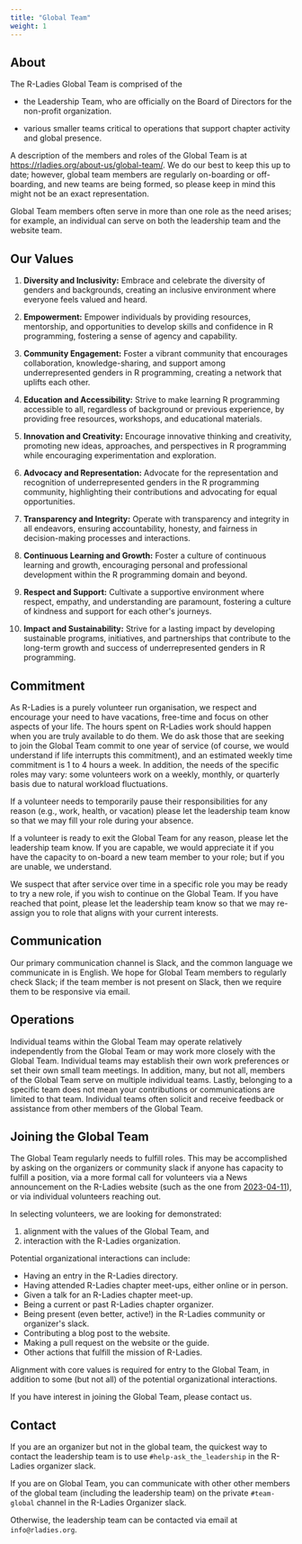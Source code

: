```yaml
---
title: "Global Team"
weight: 1
---
```



## About

The R-Ladies Global Team is comprised of the 

* the Leadership Team, who are officially on the Board of Directors for the 
non-profit organization.

* various smaller teams critical to operations that support chapter activity
and global presence.

A description of the members and roles of the Global Team is at <https://rladies.org/about-us/global-team/>. We do our best to keep this up to date;
however, global team members are regularly on-boarding or off-boarding, and new teams
are being formed, so please keep in mind this might not be an exact
representation.

Global Team members often serve in more than one role as the need arises; for example,
an individual can serve on both the leadership team and the website team.

## Our Values

1. **Diversity and Inclusivity:** Embrace and celebrate the diversity of genders and backgrounds, creating an inclusive environment where everyone feels valued and heard.

2. **Empowerment:** Empower individuals by providing resources, mentorship, and opportunities to develop skills and confidence in R programming, fostering a sense of agency and capability.

3. **Community Engagement:** Foster a vibrant community that encourages collaboration, knowledge-sharing, and support among underrepresented genders in R programming, creating a network that uplifts each other.

4. **Education and Accessibility:** Strive to make learning R programming accessible to all, regardless of background or previous experience, by providing free resources, workshops, and educational materials.

5. **Innovation and Creativity:** Encourage innovative thinking and creativity, promoting new ideas, approaches, and perspectives in R programming while encouraging experimentation and exploration.

6. **Advocacy and Representation:** Advocate for the representation and recognition of underrepresented genders in the R programming community, highlighting their contributions and advocating for equal opportunities.

7. **Transparency and Integrity:** Operate with transparency and integrity in all endeavors, ensuring accountability, honesty, and fairness in decision-making processes and interactions.

8. **Continuous Learning and Growth:** Foster a culture of continuous learning and growth, encouraging personal and professional development within the R programming domain and beyond.

9. **Respect and Support:** Cultivate a supportive environment where respect, empathy, and understanding are paramount, fostering a culture of kindness and support for each other's journeys.

10. **Impact and Sustainability:** Strive for a lasting impact by developing sustainable programs, initiatives, and partnerships that contribute to the long-term growth and success of underrepresented genders in R programming.

## Commitment

As R-Ladies is a purely volunteer run organisation, we respect and encourage your
need to have vacations, free-time and focus on other aspects of your life. The 
hours spent on R-Ladies work should happen when you are truly available to do them. 
We do ask those that are seeking to join the Global Team commit to one year of service 
(of course, we would understand if life interrupts this commitment), and an estimated
weekly time commitment is 1 to 4 hours a week. In addition, the needs of
the specific roles may vary: some volunteers work on a weekly, monthly, or quarterly
basis due to natural workload fluctuations.

If a volunteer needs to temporarily pause their responsibilities for any reason
(e.g., work, health, or vacation) please let the leadership team know so that we
may fill your role during your absence.

If a volunteer is ready to exit the Global Team for any reason, please let the leadership
team know. If you are capable, we would appreciate it if you have the capacity to on-board a new
team member to your role; but if you are unable, we understand.

We suspect that after service over time in a specific role you may be ready to
try a new role, if you wish to continue on the Global Team. If you have reached that
point, please let the leadership team know so that we may re-assign you to role
that aligns with your current interests.

## Communication

Our primary communication channel is Slack, and the common language we communicate
in is English. We hope for Global Team members to regularly check Slack; if the 
team member is not present on Slack, then we require them to be responsive via email.

## Operations

Individual teams within the Global Team may operate relatively independently
from the Global Team or may work more closely with the Global Team. Individual
teams may establish their own work preferences or set their own small team meetings.
In addition, many, but not all, members of the Global Team serve on multiple 
individual teams. Lastly, belonging to a specific team does not mean your contributions
or communications are limited to that team. Individual teams often solicit and
receive feedback or assistance from other members of the Global Team.

## Joining the Global Team

The Global Team regularly needs to fulfill roles. This may be accomplished by 
asking on the organizers or community slack if anyone has capacity to fulfill a 
position, via a more formal call for volunteers via a News announcement on the 
R-Ladies website (such as the one from [2023-04-11](https://rladies.org/news/2023-04-11-global-team-recruiting/)),
or via individual volunteers reaching out.

In selecting volunteers, we are looking for demonstrated:
1. alignment with the values of the Global Team, and
2. interaction with the R-Ladies organization.


Potential organizational interactions can include:
* Having an entry in the R-Ladies directory.
* Having attended R-Ladies chapter meet-ups, either online or in person.
* Given a talk for an R-Ladies chapter meet-up.
* Being a current or past R-Ladies chapter organizer.
* Being present (even better, active!) in the R-Ladies community or organizer's slack.
* Contributing a blog post to the website.
* Making a pull request on the website or the guide.
* Other actions that fulfill the mission of R-Ladies.

Alignment with core values is required for entry to the Global Team, in addition
to some (but not all) of the potential organizational interactions.

If you have interest in joining the Global Team, please contact us.

## Contact

If you are an organizer but not in the global team, the quickest way to contact
the leadership team is to use `#help-ask_the_leadership` in the R-Ladies organizer slack.

If you are on Global Team, you can communicate with other other members of the global
team (including the leadership team) on the private `#team-global` channel
in the R-Ladies Organizer slack.

Otherwise, the leadership team can be contacted via email at `info@rladies.org`.

